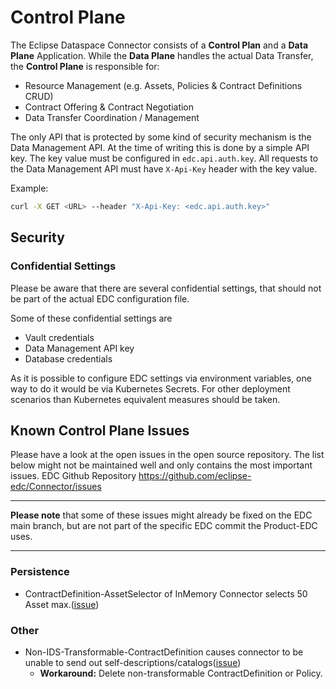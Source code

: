 # Control Plane

The Eclipse Dataspace Connector consists of a **Control Plan** and a **Data Plane** Application.
While the **Data Plane** handles the actual Data Transfer, the **Control Plane** is responsible for:

- Resource Management (e.g. Assets, Policies & Contract Definitions CRUD)
- Contract Offering & Contract Negotiation
- Data Transfer Coordination / Management

The only API that is protected by some kind of security mechanism is the Data Management API. At the time of writing this is done by a simple API key.
The key value must be configured in `edc.api.auth.key`. All requests to the Data Management API must have `X-Api-Key` header with the key value.

Example:

```bash
curl -X GET <URL> --header "X-Api-Key: <edc.api.auth.key>"
```

## Security

### Confidential Settings

Please be aware that there are several confidential settings, that should not be part of the actual EDC configuration file.

Some of these confidential settings are

- Vault credentials
- Data Management API key
- Database credentials

As it is possible to configure EDC settings via environment variables, one way to do it would be via Kubernetes Secrets. For other deployment scenarios than Kubernetes equivalent measures should be taken.

## Known Control Plane Issues

Please have a look at the open issues in the open source repository. The list below might not be maintained well and
only contains the most important issues.
EDC Github Repository <https://github.com/eclipse-edc/Connector/issues>

---

**Please note** that some of these issues might already be fixed on the EDC main branch, but are not part of the specific
EDC commit the Product-EDC uses.

---

### Persistence

- ContractDefinition-AssetSelector of InMemory Connector selects 50 Asset max.([issue](https://github.com/eclipse-edc/Connector/issues/1779))

### Other

- Non-IDS-Transformable-ContractDefinition causes connector to be unable to send out self-descriptions/catalogs([issue](https://github.com/eclipse-edc/Connector/issues/1265))
  - **Workaround:** Delete non-transformable ContractDefinition or Policy.
